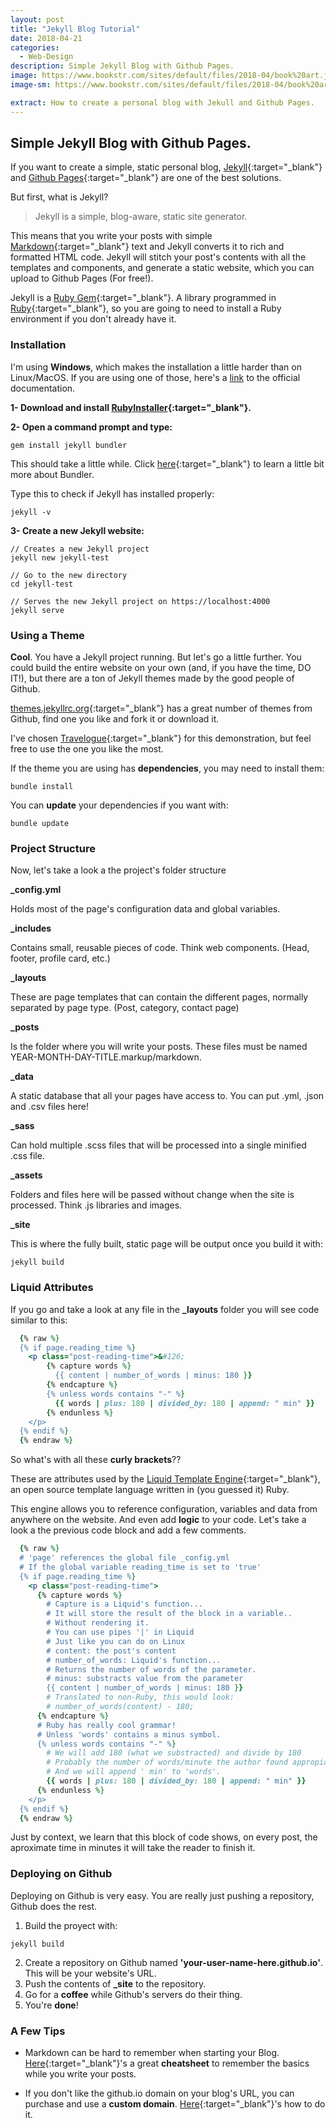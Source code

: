 ```yaml
---
layout: post
title: "Jekyll Blog Tutorial"
date: 2018-04-21
categories:
  - Web-Design
description: Simple Jekyll Blog with Github Pages.
image: https://www.bookstr.com/sites/default/files/2018-04/book%20art.jpg
image-sm: https://www.bookstr.com/sites/default/files/2018-04/book%20art.jpg

extract: How to create a personal blog with Jekull and Github Pages.
---
```

## Simple Jekyll Blog with Github Pages.


If you want to create a simple, static personal blog, [Jekyll](https://jekyllrb.com/){:target="_blank"} and [Github Pages](https://pages.github.com/){:target="_blank"} are one of the best solutions.

But first, what is Jekyll?
> Jekyll is a simple, blog-aware, static site generator.

This means that you write your posts with simple [Markdown](https://en.wikipedia.org/wiki/Markdown){:target="_blank"} text and Jekyll converts it to rich and formatted HTML code.
Jekyll will stitch your post's contents with all the templates and components, and generate a static website, which you can upload to Github Pages (For free!).

Jekyll is a [Ruby Gem](https://rubygems.org/){:target="_blank"}. A library programmed in [Ruby](https://www.ruby-lang.org){:target="_blank"}, so you are going to need to install a Ruby environment if you don't already have it.

### Installation

I'm using **Windows**, which makes the installation a little harder than on Linux/MacOS. If you are using one of those, here's a [link](https://jekyllrb.com/docs/installation) to the official documentation.


**1- Download and install [RubyInstaller](https://rubyinstaller.org/downloads/){:target="_blank"}.**

**2- Open a command prompt and type:**

```shell_session
gem install jekyll bundler
```

This should take a little while. Click [here](https://bundler.io/){:target="_blank"} to learn a little bit more about Bundler.

Type this to check if Jekyll has installed properly:

```shell_session
jekyll -v
```

**3- Create a new Jekyll website:**

```shell_session
// Creates a new Jekyll project
jekyll new jekyll-test

// Go to the new directory
cd jekyll-test

// Serves the new Jekyll project on https://localhost:4000
jekyll serve
```

### Using a Theme

**Cool**. You have a Jekyll project running. But let's go a little further. You could build the entire website on your own (and, if you have the time, DO IT!), but there are a ton of Jekyll themes made by the good people of Github.

[themes.jekyllrc.org](https://themes.jekyllrc.org/){:target="_blank"} has a great number of themes from Github, find one you like and fork it or download it.

I've chosen [Travelogue](https://github.com/SalGnt/Travelogue){:target="_blank"} for this demonstration, but feel free to use the one you like the most.

If the theme you are using has **dependencies**, you may need to install them:

```shell_session
bundle install
```

You can **update** your dependencies if you want with:

```shell_session
bundle update
```

### Project Structure

Now, let's take a look a the project's folder structure


<i class="fa fa-file-code-o" aria-hidden="true"></i> **_config.yml** 

Holds most of the page's configuration data and global variables.

<i class="fa fa-folder"></i> **_includes** 

Contains small, reusable pieces of code. Think web components. (Head, footer, profile card, etc.)

<i class="fa fa-folder"></i> **_layouts** 

These are page templates that can contain the different pages, normally separated by page type. (Post, category, contact page)

<i class="fa fa-folder"></i> **_posts** 

Is the folder where you will write your posts. These files must be named YEAR-MONTH-DAY-TITLE.markup/markdown.

<i class="fa fa-folder"></i> **_data** 

A static database that all your pages have access to. You can put .yml, .json and .csv files here!

<i class="fa fa-folder"></i> **_sass** 

Can hold multiple .scss files that will be processed into a single minified .css file.

<i class="fa fa-folder"></i> **_assets** 

Folders and files here will be passed without change when the site is processed. Think .js libraries and images.

<i class="fa fa-folder"></i> **_site** 

This is where the fully built, static page will be output once you build it with:

```shell_session
jekyll build
```

### Liquid Attributes

If you go and take a look at any file in the **_layouts** folder you will see code similar to this:

```ruby
  {% raw %}
  {% if page.reading_time %}
    <p class="post-reading-time">&#126;
        {% capture words %}
          {{ content | number_of_words | minus: 180 }}
        {% endcapture %}
        {% unless words contains "-" %}
          {{ words | plus: 180 | divided_by: 180 | append: " min" }}
        {% endunless %}
    </p>
  {% endif %}
  {% endraw %}
```

So what's with all these **curly brackets**??

These are attributes used by the [Liquid Template Engine](https://shopify.github.io/liquid/){:target="_blank"}, an open source template language written in (you guessed it) Ruby.

This engine allows you to reference configuration, variables and data from anywhere on the website. And even add **logic** to your code.
Let's take a look a the previous code block and add a few comments.

```ruby
  {% raw %}
  # 'page' references the global file _config.yml
  # If the global variable reading_time is set to 'true'
  {% if page.reading_time %}
    <p class="post-reading-time">
      {% capture words %}
        # Capture is a Liquid's function...
        # It will store the result of the block in a variable..
        # Without rendering it.
        # You can use pipes '|' in Liquid
        # Just like you can do on Linux
        # content: the post's content
        # number_of_words: Liquid's function...
        # Returns the number of words of the parameter.
        # minus: substracts value from the parameter
        {{ content | number_of_words | minus: 180 }}
        # Translated to non-Ruby, this would look:
        # number_of_words(content) - 180;
      {% endcapture %}
      # Ruby has really cool grammar!
      # Unless 'words' contains a minus symbol.
      {% unless words contains "-" %}
        # We will add 180 (what we substracted) and divide by 180
        # Probably the number of words/minute the author found appropiate.
        # And we will append ' min' to 'words'.
        {{ words | plus: 180 | divided_by: 180 | append: " min" }}
      {% endunless %}
    </p>
  {% endif %}
  {% endraw %}
```

Just by context, we learn that this block of code shows, on every post, the aproximate time in minutes it will take the reader to finish it.

### Deploying on Github

Deploying on Github is very easy. You are really just pushing a repository, Github does the rest.

1. Build the proyect with:
```shell_session
jekyll build
```
2. Create a repository on Github named **'your-user-name-here.github.io'**. This will be your website's URL.
3. Push the contents of **_site** to the repository.
4. Go for a **coffee** while Github's servers do their thing.
5. You're **done**!


### A Few Tips

* Markdown can be hard to remember when starting your Blog. [Here](https://github.com/adam-p/markdown-here/wiki/Markdown-Cheatsheet){:target="_blank"}'s a great **cheatsheet** to remember the basics while you write your posts.

* If you don't like the github.io domain on your blog's URL, you can purchase and use a **custom domain**. [Here](https://help.github.com/articles/using-a-custom-domain-with-github-pages/){:target="_blank"}'s how to do it.